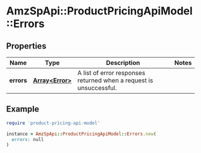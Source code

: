 # AmzSpApi::ProductPricingApiModel::Errors

## Properties

| Name | Type | Description | Notes |
| ---- | ---- | ----------- | ----- |
| **errors** | [**Array&lt;Error&gt;**](Error.md) | A list of error responses returned when a request is unsuccessful. |  |

## Example

```ruby
require 'product-pricing-api-model'

instance = AmzSpApi::ProductPricingApiModel::Errors.new(
  errors: null
)
```

